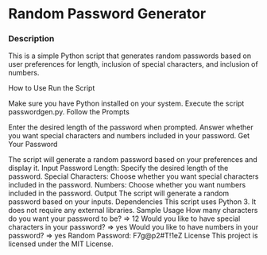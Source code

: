 # Random Password Generator
### Description
This is a simple Python script that generates random passwords based on user preferences for length, inclusion of special characters, and inclusion of numbers.

How to Use
Run the Script

Make sure you have Python installed on your system.
Execute the script passwordgen.py.
Follow the Prompts

Enter the desired length of the password when prompted.
Answer whether you want special characters and numbers included in your password.
Get Your Password

The script will generate a random password based on your preferences and display it.
Input
Password Length: Specify the desired length of the password.
Special Characters: Choose whether you want special characters included in the password.
Numbers: Choose whether you want numbers included in the password.
Output
The script will generate a random password based on your inputs.
Dependencies
This script uses Python 3.
It does not require any external libraries.
Sample Usage
How many characters do you want your password to be?
=> 12
Would you like to have special characters in your password?
=> yes
Would you like to have numbers in your password?
=> yes
Random Password: F7g@p2#T!1eZ
License
This project is licensed under the MIT License.
